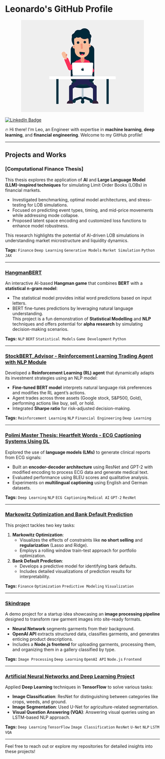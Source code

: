 # Leonardo's GitHub Profile  

<div align="center">
  <img src="profile_gif.gif" alt="me" width="400">
</div>

[![LinkedIn Badge](https://img.shields.io/badge/LinkedIn-Profile-informational?style=flat&logo=linkedin&logoColor=white&color=0077B5)](https://www.linkedin.com/in/leonardo-guerra-leo/)  

🔥 Hi there! I'm Leo, an Engineer with expertise in **machine learning**, **deep learning**, and **financial engineering**. Welcome to my GitHub profile!  

---

## Projects and Works  

### [Computational Finance Thesis]
This thesis explores the application of **AI** and **Large Language Model (LLM)-inspired techniques** for simulating Limit Order Books (LOBs) in financial markets.  
- Investigated benchmarking, optimal model architectures, and stress-testing for LOB simulations.  
- Focused on predicting event types, timing, and mid-price movements while addressing mode collapse.  
- Proposed latent space encoding and customized loss functions to enhance model robustness.  

This research highlights the potential of AI-driven LOB simulations in understanding market microstructure and liquidity dynamics.  

**Tags:** `Finance` `Deep Learning` `Generative Models` `Market Simulation` `Python` `JAX`  

---

### [HangmanBERT](https://github.com/leoguerra97/HangmanProject)  
An interactive AI-based **Hangman game** that combines **BERT** with a **statistical n-gram model**:  
- The statistical model provides initial word predictions based on input letters.  
- BERT fine-tunes predictions by leveraging natural language understanding.  
This project is a fun demonstration of **Statistical Modelling** and **NLP** techniques and offers potential for **alpha research** by simulating decision-making scenarios.

**Tags:** `NLP` `BERT` `Statistical Models` `Game Development` `Python`  

---

### [StockBERT_Advisor - Reinforcement Learning Trading Agent with NLP Module](https://github.com/leoguerra97/StockBERT_advisor)  
Developed a **Reinforcement Learning (RL) agent** that dynamically adapts its investment strategies using an NLP model:  
- **Fine-tuned BERT model** interprets natural language risk preferences and modifies the RL agent’s actions.  
- Agent trades across three assets (Google stock, S&P500, Gold), performing actions like buy, sell, or hold.  
- Integrated **Sharpe ratio** for risk-adjusted decision-making.  

**Tags:** `Reinforcement Learning` `NLP` `Financial Engineering` `Deep Learning`  

---

### [Polimi Master Thesis: Heartfelt Words - ECG Captioning Systems Using DL](https://github.com/leoguerra97/HeartfeltWords)  
Explored the use of **language models (LMs)** to generate clinical reports from ECG signals:  
- Built an **encoder-decoder architecture** using ResNet and GPT-2 with modified encoding to process ECG data and generate medical text.  
- Evaluated performance using BLEU scores and qualitative analysis.  
- Experiments on **multilingual captioning** using English and German datasets.  

**Tags:** `Deep Learning` `NLP` `ECG Captioning` `Medical AI` `GPT-2` `ResNet`  

---

### [Markowitz Optimization and Bank Default Prediction](https://github.com/leoguerra97/Markowitz_and_Default)  
This project tackles two key tasks:  
1. **Markowitz Optimization**:  
   - Visualizes the effects of constraints like **no short selling** and **regularization** (Lasso and Ridge).  
   - Employs a rolling window train-test approach for portfolio optimization.  
2. **Bank Default Prediction**:  
   - Develops a predictive model for identifying bank defaults.  
   - Includes detailed visualizations of prediction results for interpretability.  

**Tags:** `Finance` `Optimization` `Predictive Modeling` `Visualization`  

---

### [Skindrape](https://github.com/leoguerra97/skindrape)  
A demo project for a startup idea showcasing an **image processing pipeline** designed to transform raw garment images into site-ready formats.  
- **Neural Network** segments garments from their background.  
- **OpenAI API** extracts structured data, classifies garments, and generates enticing product descriptions.  
- Includes a **Node.js frontend** for uploading garments, processing them, and organizing them in a gallery classified by type.  

**Tags:** `Image Processing` `Deep Learning` `OpenAI API` `Node.js` `Frontend`  

--- 

### [Artificial Neural Networks and Deep Learning Project](https://github.com/leoguerra97/ANN_Project)  
Applied **Deep Learning** techniques in **TensorFlow** to solve various tasks:  
- **Image Classification**: ResNet for distinguishing between categories like crops, weeds, and ground.  
- **Image Segmentation**: Used U-Net for agriculture-related segmentation.  
- **Visual Question Answering (VQA)**: Answering visual queries using an LSTM-based NLP approach.  

**Tags:** `Deep Learning` `TensorFlow` `Image Classification` `ResNet` `U-Net` `NLP` `LSTM` `VQA`  

---

Feel free to reach out or explore my repositories for detailed insights into these projects!
